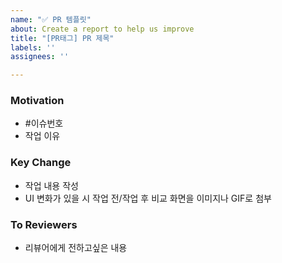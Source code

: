 ```yaml
---
name: "✅ PR 템플릿"
about: Create a report to help us improve
title: "[PR태그] PR 제목"
labels: ''
assignees: ''

---
```


### Motivation
- #이슈번호
- 작업 이유

 ### Key Change
- 작업 내용 작성
- UI 변화가 있을 시 작업 전/작업 후 비교 화면을 이미지나 GIF로 첨부

### To Reviewers
- 리뷰어에게 전하고싶은 내용
